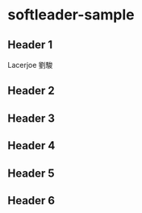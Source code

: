 # softleader-sample

## Header 1
Lacerjoe 劉駿


## Header 2


## Header 3


## Header 4


## Header 5


## Header 6